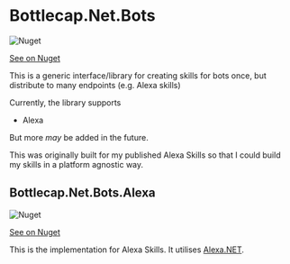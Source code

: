 # Bottlecap.Net.Bots

![Nuget](https://img.shields.io/nuget/v/bottlecap.net.bots.svg)

[See on Nuget](https://www.nuget.org/packages/Bottlecap.Net.Bots)

This is a generic interface/library for creating skills for bots once, but distribute to many endpoints (e.g. Alexa skills)

Currently, the library supports
* Alexa

But more _may_ be added in the future.

This was originally built for my published Alexa Skills so that I could build my skills in a platform agnostic way.

## Bottlecap.Net.Bots.Alexa

![Nuget](https://img.shields.io/nuget/v/bottlecap.net.bots.alexa.svg)

[See on Nuget](https://www.nuget.org/packages/Bottlecap.Net.Bots.Alexa)

This is the implementation for Alexa Skills. It utilises [Alexa.NET](https://github.com/timheuer/alexa-skills-dotnet).